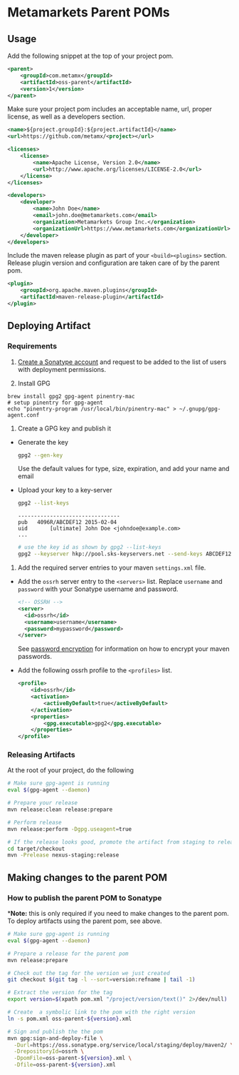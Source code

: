 # Metamarkets Parent POMs

## Usage

Add the following snippet at the top of your project pom.

```xml
<parent>
    <groupId>com.metamx</groupId>
    <artifactId>oss-parent</artifactId>
    <version>1</version>
</parent>
```

Make sure your project pom includes an acceptable name, url, proper license,
as well as a developers section.

```xml
<name>${project.groupId}:${project.artifactId}</name>
<url>https://github.com/metamx/<project></url>

<licenses>
    <license>
        <name>Apache License, Version 2.0</name>
        <url>http://www.apache.org/licenses/LICENSE-2.0</url>
    </license>
</licenses>

<developers>
    <developer>
        <name>John Doe</name>
        <email>john.doe@metamarkets.com</email>
        <organization>Metamarkets Group Inc.</organization>
        <organizationUrl>https://www.metamarkets.com</organizationUrl>
    </developer>
</developers>
```

Include the maven release plugin as part of your `<build><plugins>` section.
Release plugin version and configuration are taken care of by the parent pom.

```xml
<plugin>
    <groupId>org.apache.maven.plugins</groupId>
    <artifactId>maven-release-plugin</artifactId>
</plugin>
```

## Deploying Artifact

### Requirements

1. [Create a Sonatype account](https://issues.sonatype.org/secure/Signup!default.jspa)
   and request to be added to the list of users with deployment permissions.

1. Install GPG

  ```
  brew install gpg2 gpg-agent pinentry-mac
  # setup pinentry for gpg-agent
  echo "pinentry-program /usr/local/bin/pinentry-mac" > ~/.gnupg/gpg-agent.conf
  ```

1. Create a GPG key and publish it

  - Generate the key

    ```bash
    gpg2 --gen-key
    ```

    Use the default values for type, size, expiration, and add your name and
    email

  - Upload your key to a key-server

    ```bash
    gpg2 --list-keys
    ```

        --------------------------------
        pub   4096R/ABCDEF12 2015-02-04
        uid       [ultimate] John Doe <johndoe@example.com>
        ...

    ```bash
    # use the key id as shown by gpg2 --list-keys
    gpg2 --keyserver hkp://pool.sks-keyservers.net --send-keys ABCDEF12
    ```

1. Add the required server entries to your maven `settings.xml` file.

  - Add the `ossrh` server entry to the `<servers>` list.  Replace `username` and `password` with your Sonatype username and password.

    ```xml
    <!-- OSSRH -->
    <server>
      <id>ossrh</id>
      <username>username</username>
      <password>mypassword</password>
    </server>
    ```

    See [password encryption](http://maven.apache.org/guides/mini/guide-encryption.html)
    for information on how to encrypt your maven passwords.

  - Add the following ossrh profile to the `<profiles>` list.

    ```xml
    <profile>
        <id>ossrh</id>
        <activation>
            <activeByDefault>true</activeByDefault>
        </activation>
        <properties>
            <gpg.executable>gpg2</gpg.executable>
        </properties>
    </profile>
    ```

### Releasing Artifacts

At the root of your project, do the following

```bash
# Make sure gpg-agent is running
eval $(gpg-agent --daemon)

# Prepare your release
mvn release:clean release:prepare

# Perform release
mvn release:perform -Dgpg.useagent=true

# If the release looks good, promote the artifact from staging to release
cd target/checkout
mvn -Prelease nexus-staging:release
```

## Making changes to the parent POM

### How to publish the parent POM to Sonatype

***Note:** this is only required if you need to make changes to the parent pom.
To deploy artifacts using the parent pom, see above.

```bash
# Make sure gpg-agent is running
eval $(gpg-agent --daemon)

# Prepare a release for the parent pom
mvn release:prepare

# Check out the tag for the version we just created
git checkout $(git tag -l --sort=version:refname | tail -1)

# Extract the version for the tag
export version=$(xpath pom.xml "/project/version/text()" 2>/dev/null)

# Create  a symbolic link to the pom with the right version
ln -s pom.xml oss-parent-${version}.xml

# Sign and publish the the pom
mvn gpg:sign-and-deploy-file \
  -Durl=https://oss.sonatype.org/service/local/staging/deploy/maven2/ \
  -DrepositoryId=ossrh \
  -DpomFile=oss-parent-${version}.xml \
  -Dfile=oss-parent-${version}.xml
```
